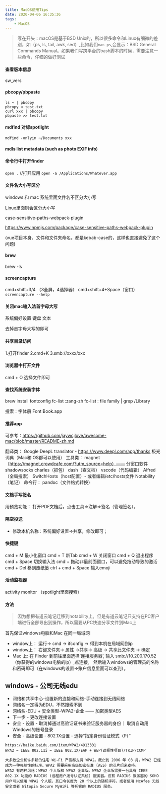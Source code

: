 ```yaml
---
title: MacOS使用Tips
date: 2020-04-06 16:35:36
tags:
    - MacOS
---
```

> 写在开头：macOS是基于BSD Unix的，所以很多命令和Linux有细微的差别，如（ps, ls, tail, awk, sed）,比如我们```man ps```,会显示：BSD General Commands Manual。如果我们写跨平台的bash脚本的时候，需要注意一些命令，仔细的做好测试

#### 查看版本信息
sw_vers

#### pbcopy/pbpaste
```
ls ~ | pbcopy
pbcopy < test.txt
curl xxx | pbcopy
pbpaste >> test.txt
```

#### mdfind 对标spotlight
```
mdfind -onlyin ~/Documents xxx
```
#### mdls  list metadata (such as photo EXIF info)


#### 命令行中打开finder
```open .```
//打开应用
```open -a /Applications/Whatever.app```

#### 文件名大小写区分
windows 和 mac
系统里面文件名不区分大小写


Linux里面则会区分大小写

case-sensitive-paths-webpack-plugin

https://www.npmjs.com/package/case-sensitive-paths-webpack-plugin

(vue项目本身，文件和文件夹命名，都是kebab-case的，这样也直接避免了这个问题)

#### brew
brew -ls

#### screencapture
cmd+shift+3/4
（3全屏，4选择器）
cmd+shift+4+Space（窗口）
```screencapture --help```

#### 关闭mac输入法首字母大写

系统偏好设置
键盘
文本

去掉首字母大写的即可

#### 共享目录访问
1.打开finder
2.cmd+K
3.smb://xxxx/xxx

#### 浏览器中打开文件
cmd + O
选择文件即可
#### 查找系统安装字体
brew install fontconfig
fc-list :zang-zh
fc-list : file family | grep \/Library

搜索：字体册
Font Book.app

#### 推荐app
可参考：https://github.com/jaywcjlove/awesome-mac/blob/master/README-zh.md

翻译类：
Google DeepL translator - https://www.deepl.com/app/thanks
极光词典（Mac和IOS都可以使用）
工具类：
magnet（https://magnet.crowdcafe.com/?utm_source=help）—— 分窗口软件
shadowsocks
charles（抓包）
dash（查文档）
vscode（代码编辑）
Alfred（全局搜索）
SwitchHosts（host配置）- 或者编辑/etc/hosts文件
Notability（笔记）
命令行：
pandoc（文件格式转换）

#### 文档手写签名
用预览功能：
打开PDF文档后，点击工具=>注解=>签名（管理签名），

#### 隔空投送
- 修改本机名称：系统偏好设置=>共享，修改即可；


#### 快捷键
cmd + M 最小化窗口
cmd + T 新Tab
cmd + W 关闭窗口
cmd + Q 退出程序
cmd + Space 切换输入法
cmd + 拖动非最前面窗口，可以避免拖动导致的激活
cmd + Del 移到废纸篓
ctrl + cmd + Space 输入emoji

#### 活动监视器
activity monitor （spotlight里面搜索）
#### 方法
> 因为想把有道云笔记迁移到notability上，但是有道云笔记只支持在PC客户端进行全部导出到操作，所以需要从PC快速分享文件到Mac上

首先保证windows电脑和Mac 在同一局域网
- window上： 运行-> cmd -> ifconfig -> 得到本机在局域网到ip
- window上： 右键文件夹-> 属性 ->共享-> 高级 -> 共享此文件夹 -> 确定
- Mac 上: 在 Finder 到前往里面选择’连接服务器’, 输入 smb://10.200.170.52（你获得的windows电脑的ip）,点连接， 然后输入windows的管理员的名称和密码即可（在windows的设置->账户信息里面可以查到）。


## windows - 公司无线edu
- 网络和共享中心-设置新的连接和网络-手动连接到无线网络
- 网络名一定得为EDU，不然搜索不到
- 网络名-EDU + 安全类型-WPA2-企业 —— 加密类型AES
- 下一步 - 更改连接设置
- 安全 - 设置 - 取消掉通过高验证证书来验证服务器的身份｜ 取消自动用Windows的账号登录
- 安全 - 高级设置 - 802.1X设置 - 选择“指定身份验证模式（P）”
```
https://baike.baidu.com/item/WPA2/4913331
WPA2 = IEEE 802.11i = IEEE 802.1X/EAP + WEP(选择性项目)/TKIP/CCMP

大多数企业和许多新的住宅 Wi-Fi 产品都支持 WPA2。截止到 2006 年 03 月，WPA2 已经成为一种强制性的标准。WPA2 需要采用高级加密标准 (AES) 的芯片组来支持。
WPA2 有两种风格：WPA2 个人版和 WPA2 企业版。WPA2 企业版需要一台具有 IEEE 802.1X 功能的 RADIUS (远程用户拨号认证系统) 服务器。没有 RADIUS 服务器的 SOHO 用户可以使用 WPA2 个人版，其口令长度为 20 个以上的随机字符，或者使用 McAfee 无线安全或者 Witopia Secure MyWiFi 等托管的 RADIUS 服务。
```